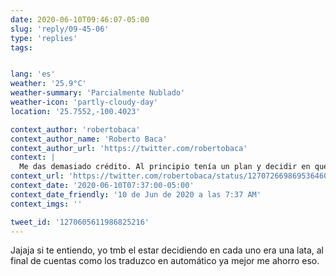 ```yaml
---
date: 2020-06-10T09:46:07-05:00
slug: 'reply/09-45-06'
type: 'replies'
tags:


lang: 'es'
weather: '25.9°C'
weather-summary: 'Parcialmente Nublado'
weather-icon: 'partly-cloudy-day'
location: '25.7552,-100.4023'

context_author: 'robertobaca'
context_author_name: 'Roberto Baca'
context_author_url: 'https://twitter.com/robertobaca'
context: |
  Me das demasiado crédito. Al principio tenía un plan y decidir en que idioma tuiteaba algo pero como a los seis meses era una lata hacer eso y desde entonces todo es más o menos al azar 😂
context_url: 'https://twitter.com/robertobaca/status/1270726698695364608'
context_date: '2020-06-10T07:37:00-05:00'
context_date_friendly: '10 de Jun de 2020 a las 7:37 AM'
context_imgs: ''

tweet_id: '1270605611986825216'
---
```

Jajaja si te entiendo, yo tmb el estar decidiendo en cada uno era una lata, al final de cuentas como los traduzco en automático ya mejor me ahorro eso.